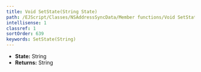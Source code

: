 ```yaml
---
title: Void SetState(String State)
path: /EJScript/Classes/NSAddressSyncData/Member functions/Void SetState(String p_0)
intellisense: 1
classref: 1
sortOrder: 639
keywords: SetState(String)
---
```



* **State:** String
* **Returns:** String


